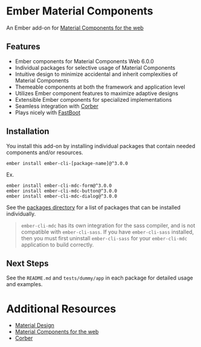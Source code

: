 Ember Material Components
=========================

An Ember add-on for [Material Components for the web](https://github.com/material-components/material-components-web/)

Features
------------

* Ember components for Material Components Web 6.0.0
* Individual packages for selective usage of Material Components
* Intuitive design to minimize accidental and inherit complexities of Material Components
* Themeable components at both the framework and application level
* Utilizes Ember component features to maximize adaptive designs
* Extensible Ember components for specialized implementations
* Seamless integration with [Corber](http://corber.io/)
* Plays nicely with [FastBoot](https://github.com/ember-fastboot/fastboot)

Installation
------------
    
You install this add-on by installing individual packages that contain needed components
and/or resources.

    ember install ember-cli-[package-name]@^3.0.0

Ex.    
    
    ember install ember-cli-mdc-form@^3.0.0
    ember install ember-cli-mdc-button@^3.0.0
    ember install ember-cli-mdc-dialog@^3.0.0
    
See the [packages directory](https://github.com/onehilltech/ember-cli-mdc/tree/master/packages) for a 
list of packages that can be installed individually.

> `ember-cli-mdc` has its own integration for the sass compiler, and is not compatible with
> `ember-cli-sass`. If you have `ember-cli-sass` installed, then you must first uninstall 
> `ember-cli-sass` for your `ember-cli-mdc` application to build correctly.

Next Steps
----------

See the `README.md` and `tests/dummy/app` in each package for detailed usage 
and examples.

Additional Resources
====================

* [Material Design](https://www.material.io/)
* [Material Components for the web](https://github.com/material-components/material-components-web/)
* [Corber](http://corber.io/)
